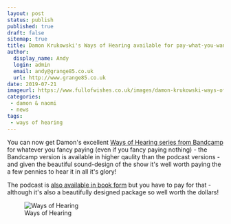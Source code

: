 ```yaml
---
layout: post
status: publish
published: true
draft: false
sitemap: true
title: Damon Krukowski's Ways of Hearing available for pay-what-you-want on Bandcamp
author:
  display_name: Andy
  login: admin
  email: andy@grange85.co.uk
  url: http://www.grange85.co.uk
date: 2019-07-21
imageurl: https://www.fullofwishes.co.uk/images/damon-krukowski-ways-of-hearing-aa.jpg
categories:
 - damon & naomi
 - news
tags:
 - ways of hearing
---
```


You can now get Damon's excellent [Ways of Hearing series from Bandcamp](https://waysofhearing.bandcamp.com/) for whatever you fancy paying (even if you fancy paying nothing) - the Bandcamp version is available in higher qaulity than the podcast versions - and given the beautiful sound-design of the show it's well worth paying the a few pennies to hear it in all it's glory!

The podcast is [also available in book form](https://amzn.to/2JToDvf) but you have to pay for that - although it's also a beautifully designed package so well worth the dollars!

<figure class="caption aligncenter"><img src=https://media.fullofwishes.co.uk/images/damon-krukowski-ways-of-hearing-aa.jpg" alt="Ways of Hearing" /><figcaption class="caption-text">Ways of Hearing</figcaption></figure>
